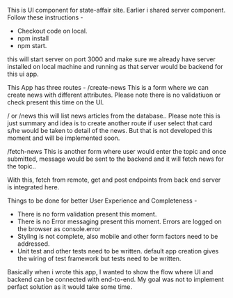 This is UI component for state-affair site. Earlier i shared server component.
Follow these instructions -

- Checkout code on local.
- npm install
- npm start.

this will start server on port 3000 and make sure we already have server installed on local machine and running as that server would be backend for this ui app.

This App has three routes -
/create-news This is a form where we can create news with different attributes. Please note there is no validatiuon or check present this time on the UI.

/ or /news this will list news articles from the database.. Please note this is just summary and idea is to create another route if user select that card s/he would be taken to detail of the news. But that is not developed this moment and will be implemented soon.

/fetch-news This is another form where user would enter the topic and once submitted, message would be sent to the backend and it will fetch news for the topic..

With this, fetch from remote, get and post endpoints from back end server is integrated here.

Things to be done for better User Experience and Completeness -

- There is no form validation present this moment.
- There is no Error messaging present this moment. Errors are logged on the browser as console.error
- Styling is not complete, also mobile and other form factors need to be addressed.
- Unit test and other tests need to be written. default app creation gives the wiring of test framework but tests need to be written.

Basically when i wrote this app, I wanted to show the flow where UI and backend can be connected with end-to-end. My goal was not to implement perfact solution as it would take some time.
